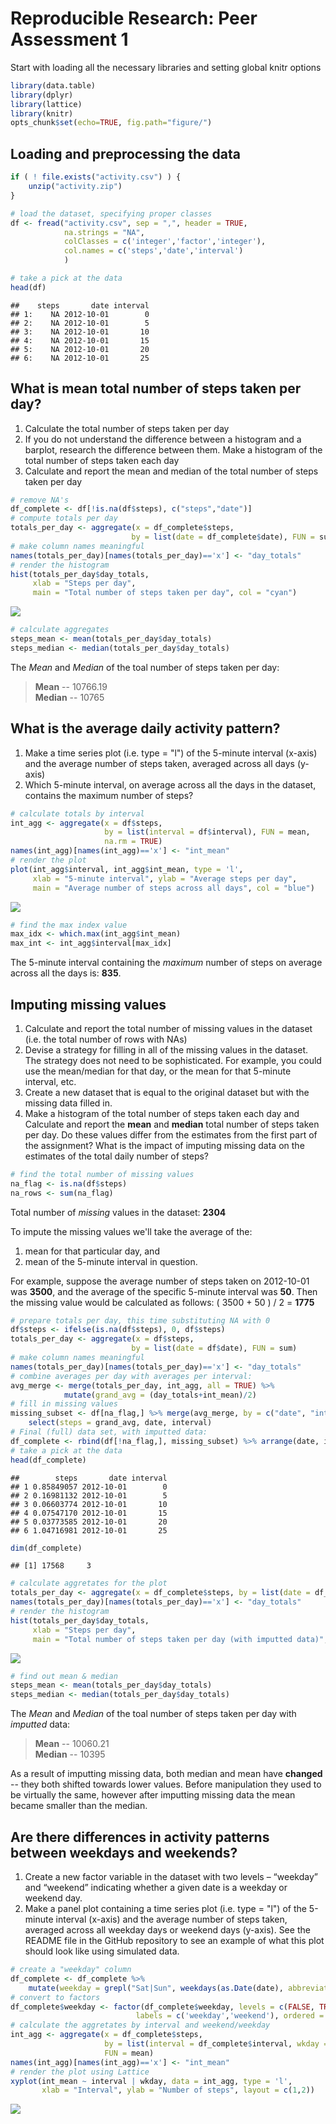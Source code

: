 # Reproducible Research: Peer Assessment 1

Start with loading all the necessary libraries and setting global knitr options

```r
library(data.table)
library(dplyr)
library(lattice)
library(knitr)
opts_chunk$set(echo=TRUE, fig.path="figure/")
```

## Loading and preprocessing the data

```r
if ( ! file.exists("activity.csv") ) {
    unzip("activity.zip")
}

# load the dataset, specifying proper classes
df <- fread("activity.csv", sep = ",", header = TRUE, 
            na.strings = "NA",
            colClasses = c('integer','factor','integer'),
            col.names = c('steps','date','interval')
            )

# take a pick at the data
head(df)
```

```
##    steps       date interval
## 1:    NA 2012-10-01        0
## 2:    NA 2012-10-01        5
## 3:    NA 2012-10-01       10
## 4:    NA 2012-10-01       15
## 5:    NA 2012-10-01       20
## 6:    NA 2012-10-01       25
```


## What is mean total number of steps taken per day?
1. Calculate the total number of steps taken per day
2. If you do not understand the difference between a histogram and a barplot, research the difference between them. Make a histogram of the total number of steps taken each day
3. Calculate and report the mean and median of the total number of steps taken per day


```r
# remove NA's
df_complete <- df[!is.na(df$steps), c("steps","date")]
# compute totals per day
totals_per_day <- aggregate(x = df_complete$steps, 
                           by = list(date = df_complete$date), FUN = sum)
# make column names meaningful
names(totals_per_day)[names(totals_per_day)=='x'] <- "day_totals"
# render the histogram
hist(totals_per_day$day_totals, 
     xlab = "Steps per day",
     main = "Total number of steps taken per day", col = "cyan")
```

![](figure/plot1-1.png)<!-- -->

```r
# calculate aggregates
steps_mean <- mean(totals_per_day$day_totals)
steps_median <- median(totals_per_day$day_totals)
```
The *Mean* and *Median* of the toal number of steps taken per day:

> **Mean** -- 10766.19  
> **Median** -- 10765  

## What is the average daily activity pattern?
1. Make a time series plot (i.e. type = "l") of the 5-minute interval (x-axis) and the average number of steps taken, averaged across all days (y-axis)
2. Which 5-minute interval, on average across all the days in the dataset, contains the maximum number of steps?


```r
# calculate totals by interval
int_agg <- aggregate(x = df$steps,
                     by = list(interval = df$interval), FUN = mean,
                     na.rm = TRUE)
names(int_agg)[names(int_agg)=='x'] <- "int_mean"
# render the plot
plot(int_agg$interval, int_agg$int_mean, type = 'l',
     xlab = "5-minute interval", ylab = "Average steps per day",
     main = "Average number of steps across all days", col = "blue")
```

![](figure/plot2-1.png)<!-- -->

```r
# find the max index value
max_idx <- which.max(int_agg$int_mean)
max_int <- int_agg$interval[max_idx]
```
The 5-minute interval containing the *maximum* number of steps on average across all the days is: **835**.



## Imputing missing values
1. Calculate and report the total number of missing values in the dataset (i.e. the total number of rows with NAs)
2. Devise a strategy for filling in all of the missing values in the dataset. The strategy does not need to be sophisticated. For example, you could use the mean/median for that day, or the mean for that 5-minute interval, etc.
3. Create a new dataset that is equal to the original dataset but with the missing data filled in.
4. Make a histogram of the total number of steps taken each day and Calculate and report the **mean** and **median** total number of steps taken per day. Do these values differ from the estimates from the first part of the assignment? What is the impact of imputing missing data on the estimates of the total daily number of steps?

```r
# find the total number of missing values
na_flag <- is.na(df$steps)
na_rows <- sum(na_flag)
```
Total number of *missing* values in the dataset: **2304**

To impute the missing values we'll take the average of the:  
1. mean for that particular day, and  
2. mean of the 5-minute interval in question.  

For example, suppose the average number of steps taken on 2012-10-01 was **3500**, and the average of the specific 5-minute interval was **50**. Then the missing value would be calculated as follows:
( 3500 + 50 ) / 2
= **1775**


```r
# prepare totals per day, this time substituting NA with 0
df$steps <- ifelse(is.na(df$steps), 0, df$steps)
totals_per_day <- aggregate(x = df$steps, 
                           by = list(date = df$date), FUN = sum)
# make column names meaningful
names(totals_per_day)[names(totals_per_day)=='x'] <- "day_totals"
# combine averages per day with averages per interval:
avg_merge <- merge(totals_per_day, int_agg, all = TRUE) %>%
            mutate(grand_avg = (day_totals+int_mean)/2)
# fill in missing values
missing_subset <- df[na_flag,] %>% merge(avg_merge, by = c("date", "interval")) %>% 
    select(steps = grand_avg, date, interval)
# Final (full) data set, with imputted data:
df_complete <- rbind(df[!na_flag,], missing_subset) %>% arrange(date, interval)
# take a pick at the data
head(df_complete)
```

```
##        steps       date interval
## 1 0.85849057 2012-10-01        0
## 2 0.16981132 2012-10-01        5
## 3 0.06603774 2012-10-01       10
## 4 0.07547170 2012-10-01       15
## 5 0.03773585 2012-10-01       20
## 6 1.04716981 2012-10-01       25
```

```r
dim(df_complete)
```

```
## [1] 17568     3
```

```r
# calculate aggretates for the plot
totals_per_day <- aggregate(x = df_complete$steps, by = list(date = df_complete$date), FUN = sum)
names(totals_per_day)[names(totals_per_day)=='x'] <- "day_totals"
# render the histogram
hist(totals_per_day$day_totals, 
     xlab = "Steps per day",
     main = "Total number of steps taken per day (with imputted data)", col = "cyan")
```

![](figure/plot3-1.png)<!-- -->

```r
# find out mean & median
steps_mean <- mean(totals_per_day$day_totals)
steps_median <- median(totals_per_day$day_totals)
```
The *Mean* and *Median* of the toal number of steps taken per day with *imputted* data:

> **Mean** -- 10060.21  
> **Median** -- 10395  

As a result of imputting missing data, both median and mean have **changed** -- they both shifted towards lower values. Before manipulation they used to be virtually the same, however after imputting missing data the mean became smaller than the median.

## Are there differences in activity patterns between weekdays and weekends?

1. Create a new factor variable in the dataset with two levels – “weekday” and “weekend” indicating whether a given date is a weekday or weekend day.
2. Make a panel plot containing a time series plot (i.e. type = "l") of the 5-minute interval (x-axis) and the average number of steps taken, averaged across all weekday days or weekend days (y-axis). See the README file in the GitHub repository to see an example of what this plot should look like using simulated data.


```r
# create a "weekday" column
df_complete <- df_complete %>%
    mutate(weekday = grepl("Sat|Sun", weekdays(as.Date(date), abbreviate = TRUE)))
# convert to factors
df_complete$weekday <- factor(df_complete$weekday, levels = c(FALSE, TRUE), 
                            labels = c('weekday','weekend'), ordered = TRUE)
# calculate the aggretates by interval and weekend/weekday
int_agg <- aggregate(x = df_complete$steps, 
                     by = list(interval = df_complete$interval, wkday = df_complete$weekday), 
                     FUN = mean)
names(int_agg)[names(int_agg)=='x'] <- "int_mean"
# render the plot using Lattice
xyplot(int_mean ~ interval | wkday, data = int_agg, type = 'l', 
       xlab = "Interval", ylab = "Number of steps", layout = c(1,2))
```

![](figure/plot4-1.png)<!-- -->
